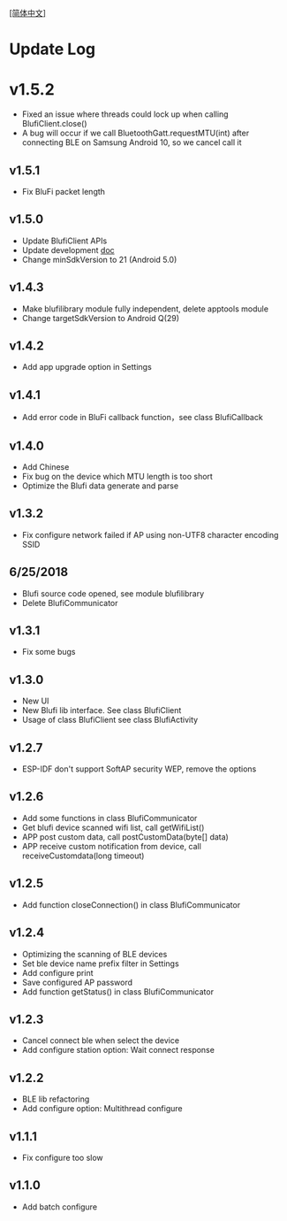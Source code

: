 [[简体中文]](updatelog-zh-rCN.md)

# Update Log

# v1.5.2
- Fixed an issue where threads could lock up when calling BlufiClient.close()
- A bug will occur if we call BluetoothGatt.requestMTU(int) after connecting BLE on Samsung Android 10, so we cancel call it

## v1.5.1
- Fix BluFi packet length

## v1.5.0
- Update BlufiClient APIs
- Update development [doc](../doc)
- Change minSdkVersion to 21 (Android 5.0)

## v1.4.3
- Make blufilibrary module fully independent, delete apptools module
- Change targetSdkVersion to Android Q(29)

## v1.4.2
- Add app upgrade option in Settings

## v1.4.1
- Add error code in BluFi callback function，see class BlufiCallback

## v1.4.0
- Add Chinese
- Fix bug on the device which MTU length is too short
- Optimize the Blufi data generate and parse

## v1.3.2
- Fix configure network failed if AP using non-UTF8 character encoding SSID

## 6/25/2018
- Blufi source code opened, see module blufilibrary
- Delete BlufiCommunicator

## v1.3.1
- Fix some bugs

## v1.3.0
- New UI
- New Blufi lib interface. See class BlufiClient
- Usage of class BlufiClient see class BlufiActivity

## v1.2.7
- ESP-IDF don't support SoftAP security WEP, remove the options

## v1.2.6
- Add some functions in class BlufiCommunicator
- Get blufi device scanned wifi list, call getWifiList()
- APP post custom data, call postCustomData(byte[] data)
- APP receive custom notification from device, call receiveCustomdata(long timeout)

## v1.2.5
- Add function closeConnection() in class BlufiCommunicator

## v1.2.4
- Optimizing the scanning of BLE devices
- Set ble device name prefix filter in Settings
- Add configure print
- Save configured AP password
- Add function getStatus() in class BlufiCommunicator

## v1.2.3
- Cancel connect ble when select the device
- Add configure station option: Wait connect response

## v1.2.2
- BLE lib refactoring
- Add configure option: Multithread configure

## v1.1.1
- Fix configure too slow

## v1.1.0
- Add batch configure
